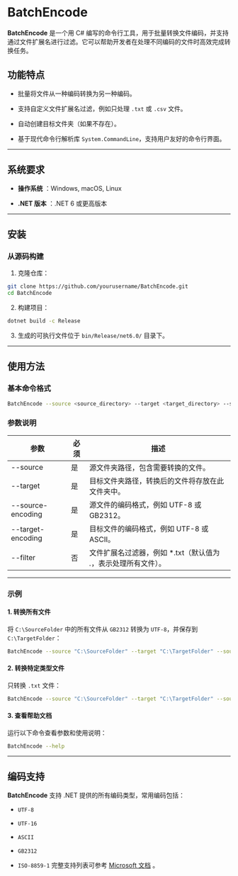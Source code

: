 # BatchEncode 
**BatchEncode**  是一个用 C# 编写的命令行工具，用于批量转换文件编码，并支持通过文件扩展名进行过滤。它可以帮助开发者在处理不同编码的文件时高效完成转换任务。
## 功能特点 

- 批量将文件从一种编码转换为另一种编码。
 
- 支持自定义文件扩展名过滤，例如只处理 `.txt` 或 `.csv` 文件。

- 自动创建目标文件夹（如果不存在）。
 
- 基于现代命令行解析库 `System.CommandLine`，支持用户友好的命令行界面。


---


## 系统要求 
 
- **操作系统** ：Windows, macOS, Linux
 
- **.NET 版本** ：.NET 6 或更高版本


---


## 安装 

### 从源码构建 
 
1. 克隆仓库：


```bash
git clone https://github.com/yourusername/BatchEncode.git
cd BatchEncode
```
 
2. 构建项目：


```bash
dotnet build -c Release
```
 
3. 生成的可执行文件位于 `bin/Release/net6.0/` 目录下。


---


## 使用方法 

### 基本命令格式 


```bash
BatchEncode --source <source_directory> --target <target_directory> --source-encoding <source_encoding> --target-encoding <target_encoding> [--filter <file_extension>]
```

### 参数说明 
| 参数 | 必须 | 描述 | 
| --- | --- | --- | 
| --source | 是 | 源文件夹路径，包含需要转换的文件。 | 
| --target | 是 | 目标文件夹路径，转换后的文件将存放在此文件夹中。 | 
| --source-encoding | 是 | 源文件的编码格式，例如 UTF-8 或 GB2312。 | 
| --target-encoding | 是 | 目标文件的编码格式，例如 UTF-8 或 ASCII。 | 
| --filter | 否 | 文件扩展名过滤器，例如 *.txt（默认值为 *.*，表示处理所有文件）。 | 


---


### 示例 

#### 1. 转换所有文件 
将 `C:\SourceFolder` 中的所有文件从 `GB2312` 转换为 `UTF-8`，并保存到 `C:\TargetFolder`：

```bash
BatchEncode --source "C:\SourceFolder" --target "C:\TargetFolder" --source-encoding "GB2312" --target-encoding "UTF-8"
```

#### 2. 转换特定类型文件 
只转换 `.txt` 文件：

```bash
BatchEncode --source "C:\SourceFolder" --target "C:\TargetFolder" --source-encoding "UTF-8" --target-encoding "ASCII" --filter "*.txt"
```

#### 3. 查看帮助文档 

运行以下命令查看参数和使用说明：


```bash
BatchEncode --help
```


---


## 编码支持 
**BatchEncode**  支持 .NET 提供的所有编码类型，常用编码包括： 
- `UTF-8`
 
- `UTF-16`
 
- `ASCII`
 
- `GB2312`
 
- `ISO-8859-1`
完整支持列表可参考 [Microsoft 文档](https://learn.microsoft.com/en-us/dotnet/api/system.text.encoding.getencodings) 。
